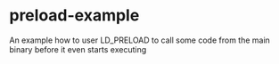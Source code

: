 # preload-example
An example how to user LD_PRELOAD to call some code from the main binary before it even starts executing
